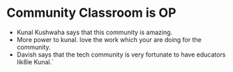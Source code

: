 # Community Classroom is OP

- Kunal Kushwaha says that this community is amazing.
- More power to kunal. love the work which your are doing for the community.
- Davish says that the tech community is very fortunate to have educators lik8ie Kunal.`
